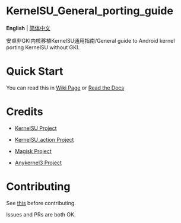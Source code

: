 # KernelSU_General_porting_guide

 **English** | [简体中文](README-zh_CN.mdx)

安卓非GKI内核移植KernelSU通用指南/General guide to Android kernel porting KernelSU without GKI.
# Quick Start
You can read this in 
[Wiki Page](https://github.com/dabao1955/KernelSU_General_porting_guide/wiki) or
[Read the Docs](https://kernelsu-general-porting-guide.readthedocs.io/zh_CN/latest/)
# Credits
- [KernelSU Project](https://github.com/tiann/KernelSU)

- [KernelSU_action Project](https://github.com/xiaoleGun/KernelSU_Action)

- [Magisk Project](https://github.com/topjohnwu/Magisk)

- [Anykernel3 Project](https://github.com/osm0sis/AnyKernel3)
# Contributing
See [this](CONTRIBUTING.mdx) before contributing.


Issues and PRs are both OK.
